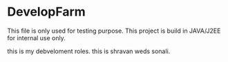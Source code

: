 # DevelopFarm
This file is only used for testing purpose.
This project is build in JAVA/J2EE for internal use only.

this is my debveloment roles.
this is shravan weds sonali.